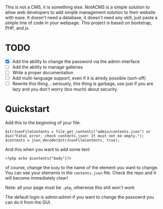  This is not a CMS, it is something else.
 NotACMS is a simple solution to allow web developers to add simple management solution to their website with ease. It doesn't need a database, it doesn't need any skill, just paste a simple line of code in your webpage.
 This project is based on bootstrap, PHP, and js.
# TODO
- [x] Add the ability to change the password via the admin interface
- [ ] Add the ability to manage galleries
- [ ] Write a proper documentation
- [ ] Add multi-language support, even if it is alredy possible (sort-off)
- [ ] Rewrite this thing... seriously, this thing is garbage, use just if you are lazy and you don't worry (too much) about security.
# Quickstart
Add this to the beginning of your file:
``` 
$strJsonFileContents = file_get_contents("admin/contents.json") or die("Fatal error, check contents.json! It must not be empty.");
$contents = json_decode($strJsonFileContents, true); 
```
And this when you want to add some text:
```
<?php echo $contents["body"]?>
```
of course, change the `body` to the name of the element you want to change. You can see your elements in the `contents.json` file.
Check the repo and it will become immediately clear!

Note: all your page must be `.php`, otherwise this shit won't work

The default login is admin:admin if you want to change the passowrd you can do it from the GUI.
